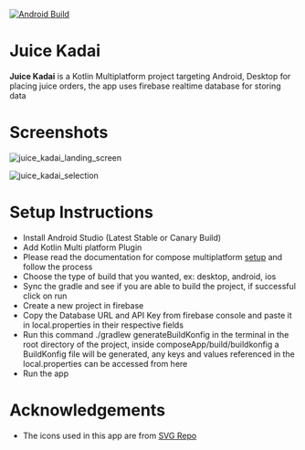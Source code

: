 [![Android Build](https://github.com/dinesh-thiyagarajan/Juice-Kadai/actions/workflows/build.yml/badge.svg)](https://github.com/dinesh-thiyagarajan/Juice-Kadai/actions/workflows/build.yml)

# Juice Kadai

**Juice Kadai** is a Kotlin Multiplatform project targeting Android, Desktop for placing juice orders, the app uses firebase realtime database for storing data

# Screenshots

![juice_kadai_landing_screen](https://github.com/dinesh-thiyagarajan/Juice-Kadai/assets/17405840/252a3ab9-f3b2-4345-b2ea-a30c00e2ae0d)

![juice_kadai_selection](https://github.com/dinesh-thiyagarajan/Juice-Kadai/assets/17405840/c4e1752a-1a94-4396-9e76-e36d9fba3dab)

# Setup Instructions

- Install Android Studio (Latest Stable or Canary Build)
- Add Kotlin Multi platform Plugin
- Please read the documentation for compose multiplatform [setup](https://www.jetbrains.com/help/kotlin-multiplatform-dev/compose-multiplatform-setup.html) and follow the process
- Choose the type of build that you wanted, ex: desktop, android, ios
- Sync the gradle and see if you are able to build the project, if successful click on run
- Create a new project in firebase
- Copy the Database URL and API Key from firebase console and paste it in local.properties in their respective fields
- Run this command ./gradlew generateBuildKonfig in the terminal in the root directory of the project, inside composeApp/build/buildkonfig a BuildKonfig file will be generated, any keys and values referenced in the local.properties can be accessed from here
- Run the app

# Acknowledgements

- The icons used in this app are from [SVG Repo](https://www.svgrepo.com)
  
